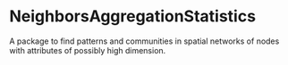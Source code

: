 # NeighborsAggregationStatistics

A package to find patterns and communities in spatial networks of nodes with attributes of possibly high dimension.
